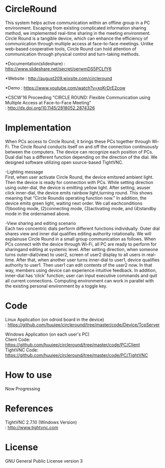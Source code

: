 CircleRound
=====
This system helps active communication within an offline group in a PC environment. Escaping from existing complicated information sharing method, we implemented real-time sharing in the meeting environment. Circle Round is a tangible device, which can enhance the efficiency of communication through multiple access at face-to-face meetings. Unlike web-based cooperative tools, Circle Round can hold attention of communication through physical control and turn-taking methods.

*Documentation(slideshare) : http://www.slideshare.net/secret/oerwmDS5PCLfY6

*Website : http://august209.wixsite.com/circleround

*Demo : https://www.youtube.com/watch?v=xoKrDrE2cow

*CSCW'16 Proceeding "CIRCLE ROUND: Flexible Communication using Multiple Access at Face-to-Face Meeting"<br>
: http://dx.doi.org/10.1145/2818052.2874326


Implementation
===
When PCs access to Circle Round, it brings these PCs together through Wi-Fi. The Circle Round conducts itself on and off the connection continuously between the computers. The device can recognize each position of PCs. Dual dial has a different function depending on the direction of the dial. We designed software utilizing open source-based TightVNC.

-Lighting message<br>
First, when user activate Circle Round, the device emitsred ambient light. Then the device is ready for connection with PCs. While setting direction using outer-dial, the device is emitting yellow light. After setting, asuser click inner-dial, the device emits rainbow light,turning round. This shows meaning that “Circle Roundis operating function now.” In addition, the device emits green light, waiting next order. We call eachconditions (1)booting mode, (2)connecting mode, (3)activating mode, and (4)standby mode in the ordernamed above.

-View sharing and editing scenario<br>
Each two concentric dials perform different functions individually. Outer dial shares view and inner dial qualifies editing authority rotationally. We will explainuse Circle Round in a small group communication as follows. When PCs connect with the device through Wi-Fi, all PC are ready to perform for sharingand editing at systemic level. After setting direction, when someone turns outer-dial(view) to user2, screen of user2 display to all users in real-time. After that, when another user turns inner-dial to user1, device qualifies authority to user1. Then user1 can edit contents of the user2 now. In that way, members using device can experience intuitive feedback. In addition, inner-dial has ‘click’ function; user can input executive commands and quit all current connections. Computing environment can work in parallel with the existing personal environment by a toggle key.

Code
====
Linux Application (on odroid board in the device)<br>
: https://github.com/huujee/circleround/tree/master/code/Device/TcpServer

Windows Application (on each user's PC)<br>
Client Code: https://github.com/huujee/circleround/tree/master/code/PC/Client<br>
TightVNC Code: https://github.com/huujee/circleround/tree/master/code/PC/TightVNC

How to use
====
Now Progressing

References
=====
TightVNC 2.7.10 (Windows Version) <br>
: http://www.tightvnc.com

License
=====
GNU General Public License version 3
